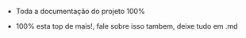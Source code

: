  * Toda a documentação do projeto 100%

* 100% esta top de mais!, fale sobre isso tambem, deixe tudo em .md